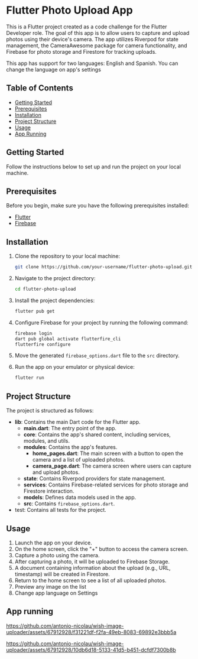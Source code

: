 # Flutter Photo Upload App

This is a Flutter project created as a code challenge for the Flutter Developer role. The goal of this app is to allow users to capture and upload photos using their device's camera. The app utilizes Riverpod for state management, the CameraAwesome package for camera functionality, and Firebase for photo storage and Firestore for tracking uploads.

This app has support for two languages: English and Spanish. You can change the language on app's settings

## Table of Contents

- [Getting Started](#getting-started)
- [Prerequisites](#prerequisites)
- [Installation](#installation)
- [Project Structure](#project-structure)
- [Usage](#usage)
- [App Running](#app-running) 

## Getting Started

Follow the instructions below to set up and run the project on your local machine.

## Prerequisites

Before you begin, make sure you have the following prerequisites installed:

- [Flutter](https://flutter.dev/docs/get-started/install)
- [Firebase](https://firebase.google.com/docs/flutter/setup)

## Installation

1. Clone the repository to your local machine:

   ```bash
   git clone https://github.com/your-username/flutter-photo-upload.git
   ```

2. Navigate to the project directory:

   ```bash
   cd flutter-photo-upload
   ```

3. Install the project dependencies:

   ```bash
   flutter pub get
   ```

4. Configure Firebase for your project by running the following command:

   ```bash
   firebase login
   dart pub global activate flutterfire_cli
   flutterfire configure
   ```

5. Move the generated `firebase_options.dart` file to the `src` directory.

6. Run the app on your emulator or physical device:

   ```bash
   flutter run
   ```

## Project Structure

The project is structured as follows:

- **lib**: Contains the main Dart code for the Flutter app.
  - **main.dart**: The entry point of the app.
  - **core**: Contains the app's shared content, including services, modules, and utils.
  - **modules**: Contains the app's features.
    - **home_pages.dart**: The main screen with a button to open the camera and a list of uploaded photos.
    - **camera_page.dart**: The camera screen where users can capture and upload photos.
  - **state**: Contains Riverpod providers for state management.
  - **services**: Contains Firebase-related services for photo storage and Firestore interaction.
  - **models**: Defines data models used in the app.
  - **src**: Contains `firebase_options.dart`.
- test: Contains all tests for the project.

## Usage

1. Launch the app on your device.
2. On the home screen, click the "+" button to access the camera screen.
3. Capture a photo using the camera.
4. After capturing a photo, it will be uploaded to Firebase Storage.
5. A document containing information about the upload (e.g., URL, timestamp) will be created in Firestore.
6. Return to the home screen to see a list of all uploaded photos.
7. Preview any image on the list
8. Change app language on Settings

## App running




https://github.com/antonio-nicolau/wish-image-uploader/assets/67912928/f31221df-f2fa-49eb-8083-69892e3bbb5a



https://github.com/antonio-nicolau/wish-image-uploader/assets/67912928/10db6d18-5133-41d5-b451-dcfdf7300b8b




